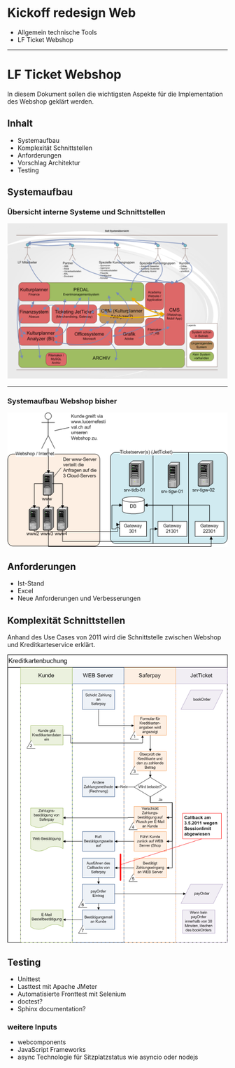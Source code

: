 <!-- Editor Stefan Hofstetter -->

# Kickoff redesign Web

- Allgemein technische Tools
- LF Ticket Webshop

-----

# LF Ticket Webshop

In diesem Dokument sollen die wichtigsten Aspekte für die Implementation des Webshop geklärt werden.



## Inhalt
- Systemaufbau
- Komplexität Schnittstellen
- Anforderungen
- Vorschlag Architektur
- Testing

## Systemaufbau
### Übersicht interne Systeme und Schnittstellen
![interne Systeme](interne_schnittstellen_systemuebersicht.png)

-----

### Systemaufbau Webshop bisher

![Systemaufbau bisher](systemaufbau_bisher.png)


## Anforderungen

- Ist-Stand
- Excel
- Neue Anforderungen und Verbesserungen

## Komplexität Schnittstellen
Anhand des Use Cases von 2011 wird die Schnittstelle zwischen Webshop und Kreditkarteservice erklärt.

![Systeme beim Ticketkauf](Systeme_beim_Ticketkauf_Online.png)

## Testing

- Unittest 
- Lasttest mit Apache JMeter
- Automatisierte Fronttest mit Selenium
- doctest?
- Sphinx documentation?


### weitere Inputs
- webcomponents
- JavaScript Frameworks
- async Technologie für Sitzplatzstatus wie asyncio oder nodejs
